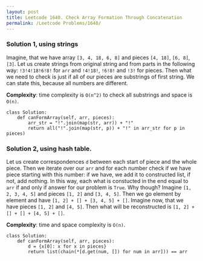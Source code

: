 ```yaml
---
layout: post
title: Leetcode 1640. Check Array Formation Through Concatenation
permalink: /Leetcode Problems/1640/
---
```


### Solution 1, using strings

Imagine, that we have array `[3, 4, 18, 6, 8]` and pieces `[4, 18]`, `[6, 8]`, `[3]`. Let us create strings from original string and from parts in the following way: `!3!4!18!6!8!` for `arr` and `!4!18!`, `!6!8!` and `!3!` for pieces. Then what we need to check is just if all of our pieces are substrings of first string. We can state this, because all numbers are different.

**Complexity**: time complexity is `O(n^2)` to check all substrings and space is `O(n)`.

```
class Solution:
    def canFormArray(self, arr, pieces):
        arr_str = "!".join(map(str, arr)) + "!"
        return all("!".join(map(str, p)) + "!" in arr_str for p in pieces)
```

### Solution 2, using hash table.

 Let us create correspondences `d` between each start of piece and the whole piece. Then we iterate over our `arr` and for each number check if we have piece starting with this number: if we have, we add it to constructed list, if not, add nothing. In this way, each what is constucted in the end equal to `arr` if and only if answer for our problem is `True`. Why though? Imagine `[1, 2, 3, 4, 5]` and pieces `[1, 2]` and `[3, 4, 5]`. Then we go element by element and have `[1, 2] + [] + [3, 4, 5] + []`. Imagine now, that we have pieces `[1, 2]` and `[4, 5]`. Then what will be reconstructed is `[1, 2] + [] + [] + [4, 5] + []`.
 
 **Complexity**: time and space complexity is `O(n)`.

```
class Solution:
    def canFormArray(self, arr, pieces):
        d = {x[0]: x for x in pieces}
        return list(chain(*[d.get(num, []) for num in arr])) == arr
```